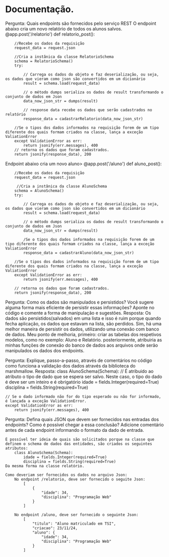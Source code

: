 # Documentação.
Pergunta: Quais endpoints são fornecidos pelo serviço REST
O endpoint abaixo cria um novo relatório de todos os alunos salvos. 
    @app.post('/relatorio')
    def relatorio_post():

        //Recebe os dados da requisição
        request_data = request.json

        //Cria a instânica da classe RelatorioSchema
        schema = RelatorioSchema()
        try:

            // Carrega os dados do objeto e faz deserialização, ou seja, os dados que vieram como json são convertidos em um dicionário
            result = schema.load(request_data)

            // o método dumps serializa os dados de result transformando o conjunto de dados em Json 
            data_now_json_str = dumps(result)

            // response data recebe os dados que serão cadastrados no relatório
            response_data = cadastrarRelatorio(data_now_json_str)

        //Se o tipos dos dados informados na requisição forem de um tipo diferente dos quais formam criados na classe, lança a exceção ValiationError
        except ValidationError as err:
            return jsonify(err.messages), 400
        // retorna os dados que foram cadastrados.
        return jsonify(response_data), 200

Endpoint abaixo cria um novo aluno>
    @app.post('/aluno')
    def aluno_post():

        //Recebe os dados da requisição
        request_data = request.json

         //Cria a instânica da classe AlunoSchema
        schema = AlunoSchema()
        try:

            // Carrega os dados do objeto e faz deserialização, ou seja, os dados que vieram como json são convertidos em um dicionário
            result = schema.load(request_data)

            // o método dumps serializa os dados de result transformando o conjunto de dados em Json
            data_now_json_str = dumps(result)

            /Se o tipos dos dados informados na requisição forem de um tipo diferente dos quais formam criados na classe, lança a exceção ValiationError
            response_data = cadastrarAluno(data_now_json_str)

        //Se o tipos dos dados informados na requisição forem de um tipo diferente dos quais formam criados na classe, lança a exceção ValiationError
        except ValidationError as err:
            return jsonify(err.messages), 400

        // retorna os dados que foram cadastrados.
        return jsonify(response_data), 200


Pergunta: Como os dados são manipulados e persistidos? Você sugere alguma forma mais eficiente de persistir essas informações? Aponte no código e comente a forma de manipulação e sugestões.
    Resposta: Os dados são persistidos(salvados) em uma lista e isso é ruim porque quando fecha aplicação, os dados que estavam na lista, são perdidos. Sim, há uma melhor maneira de persistir os dados, utilizando uma conexão com banco de dados. Meu ponto de melhoria, primeiro: criar as tabelas dos respetivos modelos, como no exemplo: Aluno e Relatório. posteriormente, atribuiria as minhas funções de conexão do banco de dados aos arquivos onde serão manipulados os dados dos endpoints.


Pergunta: Explique, passo-a-passo, através de comentários no código como funciona a validação dos dados através da biblioteca do marshmallow.
    Resposta: 
    class AlunoSchema(Schema):
    // É atribuido ao atributo o tipo de dado que se espera ser salvo. Neste caso, o tipo do dado é deve ser um inteiro e é obrigatório
    idade = fields.Integer(required=True)
    disciplina = fields.String(required=True)

    // Se o dado informado não for do tipo esperado ou não for informado, é lançada a exceção ValidationError. 
    except ValidationError as err:
        return jsonify(err.messages), 400


Pergunta: Defina quais JSON que devem ser fornecidos nas entradas dos endpoints? Como é possível chegar a essa conclusão? Adicione comentário antes de cada endpoint informando o formato da dado de entrada.

    É possível ter ideia de quais são solicitados porque na classe que definem o schema de dados das entidades, são criados os seguintes atributos:
        class AlunoSchema(Schema):
            idade = fields.Integer(required=True)
            disciplina = fields.String(required=True)
    Da mesma forma na classe relatório. 

    Como deveriam ser fornecidos os dados no arquivo Json:
        No endpoint /relatorio, deve ser fornecido o seguite Json: 
            [
                {
                    "idade": 34,
                    "disciplina": "Programação Web"
                }
            ]

        No endpoint /aluno, deve ser fornecido o seguinte Json:
            [
                "titulo": "Aluno matriculado em TSI",
                "criacao": 23/11/24,
                "aluno": {
                    "idade": 34,
                    "disciplina": "Programação Web"
                }
            ]